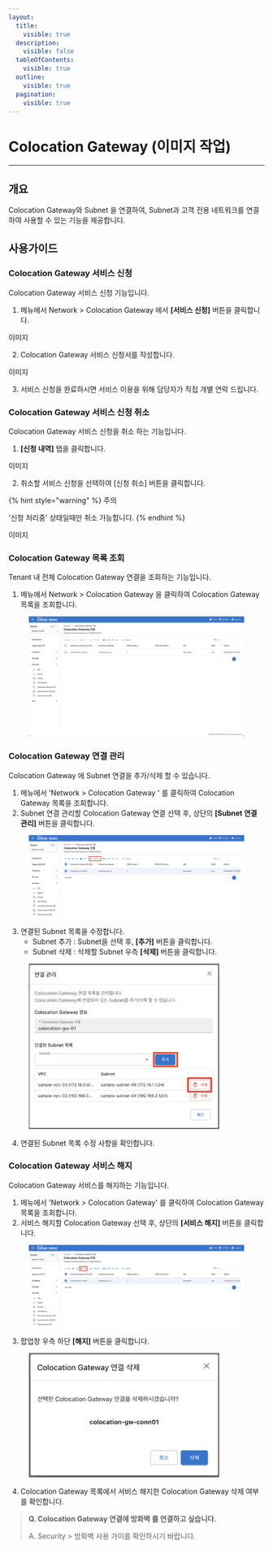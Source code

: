 ```yaml
---
layout:
  title:
    visible: true
  description:
    visible: false
  tableOfContents:
    visible: true
  outline:
    visible: true
  pagination:
    visible: true
---
```


# Colocation Gateway (이미지 작업)

***

## 개요

Colocation Gateway와 Subnet 을 연결하여, Subnet과 고객 전용 네트워크를 연결하여 사용할 수 있는 기능을 제공합니다.

## 사용가이드

### &#x20;Colocation Gateway **서비스 신청**

Colocation Gateway 서비스 신청 기능입니다.

1. 메뉴에서 Network > Colocation Gateway 에서 **\[서비스 신청]** 버튼을 클릭합니다.

이미지

2. Colocation Gateway 서비스 신청서를 작성합니다.

이미지

3. 서비스 신청을 완료하시면 서비스 이용을 위해 담당자가 직접 개별 연락 드립니다.

### Colocation Gateway **서비스 신청 취소**

Colocation Gateway 서비스 신청을 취소 하는 기능입니다.

1. **\[신청 내역]** 탭을 클릭합니다.

이미지

2. 취소할 서비스 신청을 선택하여 \[신청 취소] 버튼을 클릭합니다.

{% hint style="warning" %}
주의

'신청 처리중' 상태일때만 취소 가능합니다.&#x20;
{% endhint %}

이미지



### Colocation Gateway 목록 조회

Tenant 내 전체 Colocation Gateway 연결을 조회하는 기능입니다.

1. 메뉴에서 Network > Colocation Gateway 을 클릭하여 Colocation Gateway 목록을 조회합니다.

<figure><img src="../.gitbook/assets/image (35).png" alt=""><figcaption></figcaption></figure>

### Colocation Gateway 연결 관리

Colocation Gateway 에 Subnet 연결을 추가/삭제 할 수 있습니다.

1. 메뉴에서 'Network > Colocation Gateway ' 를 클릭하여 Colocation Gateway 목록을 조회합니다.
2. Subnet 연결 관리할 Colocation Gateway 연결 선택 후, 상단의 **\[Subnet 연결 관리]** 버튼을 클릭합니다.

<figure><img src="../.gitbook/assets/image (45).png" alt=""><figcaption></figcaption></figure>

3. 연결된 Subnet 목록을 수정합니다.
   * Subnet 추가 : Subnet을 선택 후, **\[추가]** 버튼을 클릭합니다.
   * Subnet 삭제 : 삭제할 Subnet 우측 **\[삭제]** 버튼을 클릭합니다.

<figure><img src="../.gitbook/assets/image (46).png" alt="" width="375"><figcaption></figcaption></figure>

4. 연결된 Subnet 목록 수정 사항을 확인합니다.

### Colocation Gateway 서비스 해지

Colocation Gateway 서비스를 해지하는 기능입니다.

1. 메뉴에서 'Network > Colocation Gateway' 를 클릭하여 Colocation Gateway 목록을 조회합니다.
2. 서비스 해지할 Colocation Gateway 선택 후, 상단의 **\[서비스 해지]** 버튼을 클릭합니다.

<figure><img src="../.gitbook/assets/image (42).png" alt=""><figcaption></figcaption></figure>

3. 팝업창 우측 하단 **\[해지]** 버튼을 클릭합니다.

<figure><img src="../.gitbook/assets/image (43).png" alt="" width="375"><figcaption></figcaption></figure>

4. Colocation Gateway 목록에서 서비스 해지한 Colocation Gateway 삭제 여부를 확인합니다.

> **Q. Colocation Gateway 연결에 방화벽 를 연결하고 싶습니다.**
>
> A. Security > 방화벽 사용 가이를 확인하시기 바랍니다.
